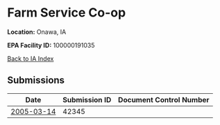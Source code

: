 # Farm Service Co-op

**Location:** Onawa, IA

**EPA Facility ID:** 100000191035

[Back to IA Index](../../index.md)

## Submissions

| Date | Submission ID | Document Control Number |
|------|--------------|-------------------------|
| [2005-03-14](submissions/42345.md) | 42345 |  |
